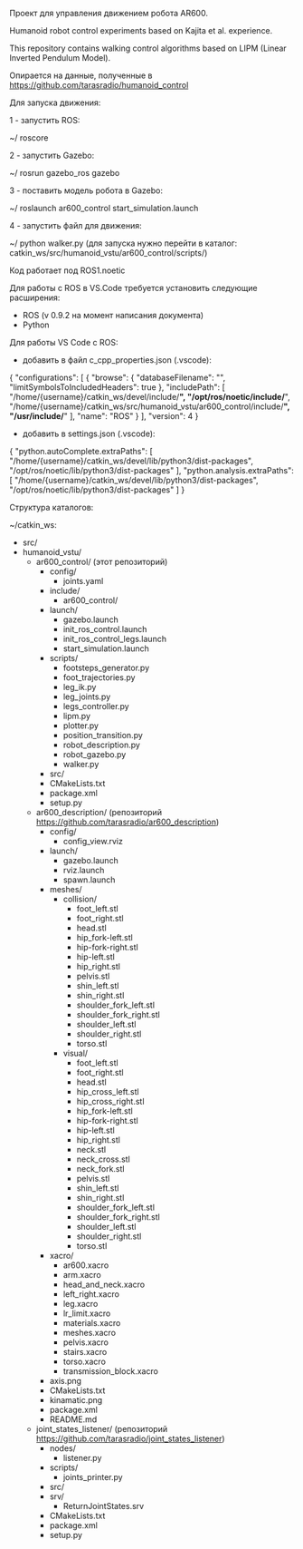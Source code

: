 Проект для управления движением робота AR600.

Humanoid robot control experiments based on Kajita et al. experience.

This repository contains walking control algorithms based on LIPM (Linear Inverted Pendulum Model).

Опирается на данные, полученные в https://github.com/tarasradio/humanoid_control

Для запуска движения:

 1 - запустить ROS:

 ~/ roscore

 2 - запустить Gazebo:

 ~/ rosrun gazebo_ros gazebo

 3 - поставить модель робота в Gazebo:

 ~/ roslaunch ar600_control start_simulation.launch

 4 - запустить файл для движения:

 ~/ python walker.py (для запуска нужно перейти в каталог: catkin_ws/src/humanoid_vstu/ar600_control/scripts/)

Код работает под ROS1.noetic

Для работы с ROS в VS.Code требуется установить следующие расширения:

- ROS (v 0.9.2 на момент написания документа)
- Python

Для работы VS Code с ROS:
-  добавить в файл c_cpp_properties.json (.vscode):

{
  "configurations": [
    {
      "browse": {
        "databaseFilename": "",
        "limitSymbolsToIncludedHeaders": true
      },
      "includePath": [
        "/home/{username}/catkin_ws/devel/include/**",
        "/opt/ros/noetic/include/**",
        "/home/{username}/catkin_ws/src/humanoid_vstu/ar600_control/include/**",
        "/usr/include/**"
      ],
      "name": "ROS"
    }
  ],
  "version": 4
}

- добавить в settings.json (.vscode):

{
  "python.autoComplete.extraPaths": [
    "/home/{username}/catkin_ws/devel/lib/python3/dist-packages",
    "/opt/ros/noetic/lib/python3/dist-packages"
  ],
  "python.analysis.extraPaths": [
    "/home/{username}/catkin_ws/devel/lib/python3/dist-packages",
    "/opt/ros/noetic/lib/python3/dist-packages"
  ]
}

Структура каталогов:

~/catkin_ws:
 - src/
  - humanoid_vstu/
    - ar600_control/ (этот репозиторий)
      - config/
        - joints.yaml
      - include/
        - ar600_control/
      - launch/
        - gazebo.launch
        - init_ros_control.launch
        - init_ros_control_legs.launch
        - start_simulation.launch
      - scripts/
        - footsteps_generator.py
        - foot_trajectories.py
        - leg_ik.py
        - leg_joints.py
        - legs_controller.py
        - lipm.py
        - plotter.py
        - position_transition.py
        - robot_description.py
        - robot_gazebo.py
        - walker.py
      - src/
      - CMakeLists.txt
      - package.xml
      - setup.py
    - ar600_description/ (репозиторий https://github.com/tarasradio/ar600_description)
      - config/
        - config_view.rviz
      - launch/
        - gazebo.launch
        - rviz.launch
        - spawn.launch
      - meshes/
        - collision/
          - foot_left.stl
          - foot_right.stl
          - head.stl
          - hip_fork-left.stl
          - hip-fork-right.stl
          - hip-left.stl
          - hip_right.stl
          - pelvis.stl
          - shin_left.stl
          - shin_right.stl
          - shoulder_fork_left.stl
          - shoulder_fork_right.stl
          - shoulder_left.stl
          - shoulder_right.stl
          - torso.stl
        - visual/
          - foot_left.stl
          - foot_right.stl
          - head.stl
          - hip_cross_left.stl
          - hip_cross_right.stl
          - hip_fork-left.stl
          - hip-fork-right.stl
          - hip-left.stl
          - hip_right.stl
          - neck.stl
          - neck_cross.stl
          - neck_fork.stl
          - pelvis.stl
          - shin_left.stl
          - shin_right.stl
          - shoulder_fork_left.stl
          - shoulder_fork_right.stl
          - shoulder_left.stl
          - shoulder_right.stl
          - torso.stl
      - xacro/
        - ar600.xacro
        - arm.xacro
        - head_and_neck.xacro
        - left_right.xacro
        - leg.xacro
        - lr_limit.xacro
        - materials.xacro
        - meshes.xacro
        - pelvis.xacro
        - stairs.xacro
        - torso.xacro
        - transmission_block.xacro
      - axis.png
      - CMakeLists.txt
      - kinamatic.png
      - package.xml
      - README.md
    - joint_states_listener/ (репозиторий https://github.com/tarasradio/joint_states_listener)
      - nodes/
        - listener.py
      - scripts/
        - joints_printer.py
      - src/
      - srv/
        - ReturnJointStates.srv
      - CMakeLists.txt
      - package.xml
      - setup.py